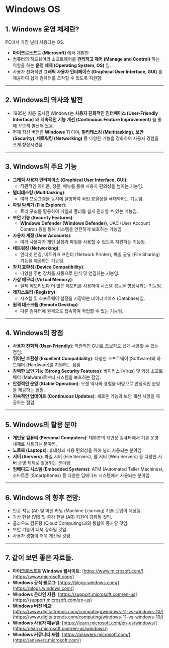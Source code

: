 # Windows OS

## 1. Windows 운영 체제란?

PC에서 가장 널리 사용되는 OS.

* **마이크로소프트 (Microsoft)** 에서 개발한 
* 컴퓨터의 하드웨어와 소프트웨어를 **관리하고 제어 (Manage and Control)** 하는 역할을 하는 **운영 체제 (Operating System, OS)** 임. 
* 사용자 친화적인 **그래픽 사용자 인터페이스 (Graphical User Interface, GUI)** 를 제공하여 쉽게 컴퓨터를 조작할 수 있도록 지원함.

---

## 2. Windows의 역사와 발전

* 1985년 처음 출시된 Windows는 **사용자 친화적인 인터페이스 (User-Friendly Interface)** 와 **지속적인 기능 개선 (Continuous Feature Improvement)** 을 통해 꾸준히 발전해 왔음. 
* 현재 최신 버전은 **Windows 11** 이며, **멀티태스킹 (Multitasking), 보안 (Security), 네트워킹 (Networking)** 등 다양한 기능을 강화하여 사용자 경험을 크게 향상시켰음.

---

## 3. Windows의 주요 기능

* **그래픽 사용자 인터페이스 (Graphical User Interface, GUI)**: 
    * 직관적인 아이콘, 창문, 메뉴를 통해 사용자 편의성을 높이는 기능임.
* **멀티태스킹 (Multitasking)**: 
    * 여러 프로그램을 동시에 실행하여 작업 효율성을 극대화하는 기능임.
* **파일 탐색기 (File Explorer)**: 
    * 트리 구조를 활용하여 파일과 폴더를 쉽게 관리할 수 있는 기능임.
* **보안 기능 (Security Features)**: 
    * **Windows Defender (Windows Defender)**, UAC (User Account Control) 등을 통해 시스템을 안전하게 보호하는 기능임.
* **사용자 계정 (User Accounts)**: 
    * 여러 사용자가 개인 설정과 파일을 사용할 수 있도록 지원하는 기능임.
* **네트워킹 (Networking)**: 
    * 인터넷 연결, 네트워크 프린터 (Network Printer), 파일 공유 (File Sharing) 기능을 제공하는 기능임.
* **장치 호환성 (Device Compatibility)**: 
    * 다양한 주변 장치를 자동으로 인식 및 연결하는 기능임.
* **가상 메모리 (Virtual Memory)**: 
    * 실제 메모리보다 더 많은 메모리를 사용하여 시스템 성능을 향상시키는 기능임.
* **레지스트리 (Registry)**: 
    * 시스템 및 소프트웨어 설정을 저장하는 데이터베이스 (Database)임.
* **원격 데스크톱 (Remote Desktop)**: 
    * 다른 컴퓨터에 원격으로 접속하여 작업할 수 있는 기능임.

---

## 4. Windows의 장점

* **사용자 친화적 (User-Friendly)**: 직관적인 GUI로 초보자도 쉽게 사용할 수 있는 점임.
* **뛰어난 호환성 (Excellent Compatibility)**: 다양한 소프트웨어 (Software)와 하드웨어 (Hardware)를 지원하는 점임.
* **강력한 보안 기능 (Strong Security Features)**: 바이러스 (Virus) 및 악성 소프트웨어 (Malware)로부터 시스템을 보호하는 점임.
* **안정적인 운영 (Stable Operation)**: 오랜 역사와 경험을 바탕으로 안정적인 운영을 제공하는 점임.
* **지속적인 업데이트 (Continuous Updates)**: 새로운 기능과 보안 개선 사항을 제공하는 점임.

---

## 5. Windows의 활용 분야

* **개인용 컴퓨터 (Personal Computers)**: 대부분의 개인용 컴퓨터에서 기본 운영 체제로 사용되는 분야임.
* **노트북 (Laptops)**: 휴대성과 사용 편의성을 위해 널리 사용되는 분야임.
* **서버 (Servers)**: 파일 서버 (File Servers), 웹 서버 (Web Servers) 등 다양한 서버 운영 체제로 활용되는 분야임.
* **임베디드 시스템 (Embedded Systems)**: ATM (Automated Teller Machines), 스마트폰 (Smartphones) 등 다양한 임베디드 시스템에서 사용되는 분야임.

---

## 6. Windows 의 향후 전망:

* 인공 지능 (AI) 및 머신 러닝 (Machine Learning) 기술 도입이 예상됨.
* 가상 현실 (VR) 및 증강 현실 (AR) 지원이 강화될 것임.
* 클라우드 컴퓨팅 (Cloud Computing)과의 통합이 증가할 것임.
* 보안 기능이 더욱 강화될 것임.
* 사용자 경험이 더욱 개선될 것임.

---

## 7. 같이 보면 좋은 자료들.

* **마이크로소프트 Windows 웹사이트:** [https://www.microsoft.com/](https://www.microsoft.com/)
* **Windows 공식 블로그:** [https://blogs.windows.com/](https://blogs.windows.com/)
* **Windows 온라인 지원:** [https://support.microsoft.com/en-us](https://support.microsoft.com/en-us)
* **Windows 버전 비교:** [https://www.digitaltrends.com/computing/windows-11-vs-windows-10/](https://www.digitaltrends.com/computing/windows-11-vs-windows-10/)
* **Windows 사용자 매뉴얼:** [https://learn.microsoft.com/en-us/windows/](https://learn.microsoft.com/en-us/windows/)
* **Windows 커뮤니티 포럼:** [https://answers.microsoft.com/](https://answers.microsoft.com/)
